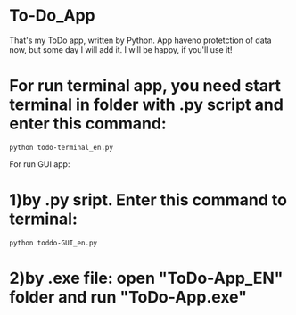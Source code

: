 # To-Do_App
That's my ToDo app, written by Python. App haveno protetction of data now, but some day I will add it.
I will be happy, if you'll use it!
# For run terminal app, you need start terminal in folder with .py script and enter this command:
```
python todo-terminal_en.py
```
For run GUI app:
# 1)by .py sript. Enter this command to terminal:
```
python toddo-GUI_en.py
```
# 2)by .exe file: open "ToDo-App_EN" folder and run "ToDo-App.exe"